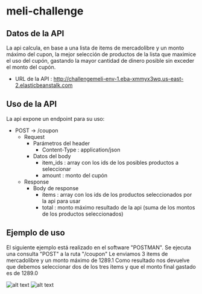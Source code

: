 # meli-challenge

## Datos de la API

La api calcula, en base a una lista de items de mercadolibre y un monto máximo del cupon, la mejor selección de productos de la lista que maximice el uso del cupón, gastando la mayor cantidad de dinero posible sin exceder el monto del cupón.

 - URL de la API : http://challengemeli-env-1.eba-xmmyx3wq.us-east-2.elasticbeanstalk.com

## Uso de la API

La api expone un endpoint para su uso:
 
  - POST -> /coupon
    - Request 
      - Parámetros del header
          - Content-Type : application/json
      - Datos del body
        - item_ids : array con los ids de los posibles productos a seleccionar
        - amount : monto del cupón
    - Response
      - Body de response
        - items : array con los ids de los productos seleccionados por la api para usar
        - total : monto máximo resultado de la api (suma de los montos de los productos seleccionados)
        
        
## Ejemplo de uso

El siguiente ejemplo está realizado en el software "POSTMAN".
Se ejecuta una consulta "POST" a la ruta "/coupon"
Le enviamos 3 items de mercadolibre y un monto máximo de 1289.1
Como resultado nos devuelve que debemos seleccionar dos de los tres items y que el monto final gastado es de 1289.0

![alt text](https://i.ibb.co/f16Pj67/meli1.jpg)
![alt text](https://i.ibb.co/yYKHYTg/meli2.jpg)
